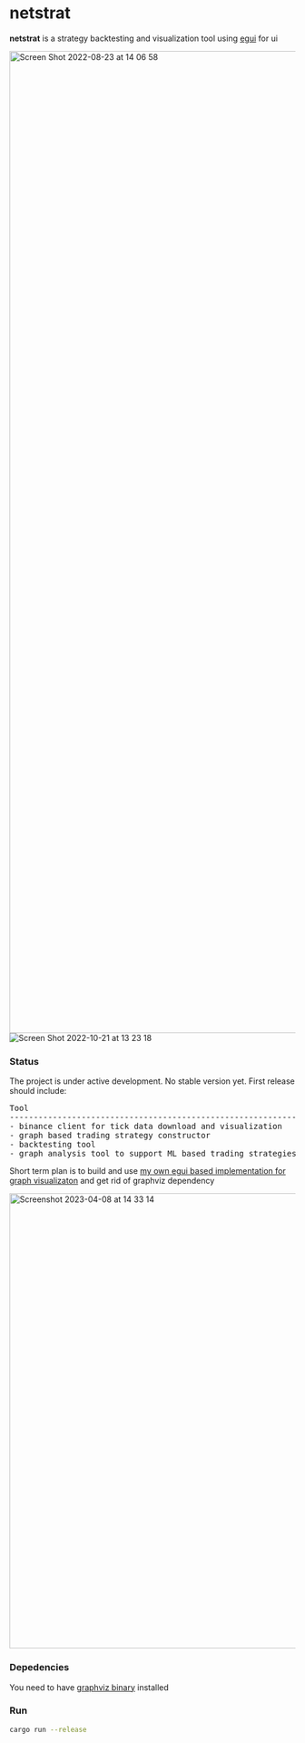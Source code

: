 # netstrat
**netstrat** is a strategy backtesting and visualization tool using [egui](https://github.com/emilk/egui) for ui

<img width="1728" alt="Screen Shot 2022-08-23 at 14 06 58" src="https://user-images.githubusercontent.com/32969427/186132111-9bce80c2-fe13-4208-9d02-2ede064d5ed5.png">

<img alt="Screen Shot 2022-10-21 at 13 23 18" src="https://user-images.githubusercontent.com/32969427/197162032-ba3efb31-af82-4f41-ad0b-25de5bc4834e.png">

### Status
The project is under active development. No stable version yet. First release should include:

<pre>
Tool                                                          Completion
------------------------------------------------------------+------------
- binance client for tick data download and visualization   |   90%
- graph based trading strategy constructor                  |   10%
- backtesting tool                                          |    0%
- graph analysis tool to support ML based trading strategies|   40%
</pre>
Short term plan is to build and use [my own egui based implementation for graph visualizaton](https://github.com/blitzarx1/egui_graphs) and get rid of graphviz dependency

<img width="801" alt="Screenshot 2023-04-08 at 14 33 14" src="https://user-images.githubusercontent.com/32969427/230716665-b86ac6c5-b94f-4354-85c8-5d55dd3d380f.png">

### Depedencies
You need to have [graphviz binary](https://graphviz.org/download/) installed

### Run
```bash
cargo run --release
```

